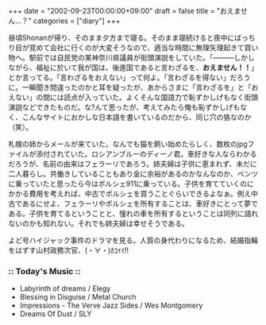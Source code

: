 +++
date = "2002-09-23T00:00:00+09:00"
draft = false
title = "おえません...？"
categories = ["diary"]
+++

昼頃Shonanが帰り、そのまま夕方まで寝る。そのまま寝続けると夜中にばっちり目が覚めて会社に行くのが大変そうなので、適当な時間に無理矢理起きて買い物へ。駅前では自民党の某神奈川県議員が街頭演説をしていた。「―――しかしながら、福祉に於いて我が国は、後進国であると言わざるを、<strong>おえません！！</strong>」とか言ってる。「言わざるをおえない」って何よ。「言わざるを得ない」だろうに。一瞬聞き間違ったのかと耳を疑ったが、あからさまに「言わざるを」と「おえない」の間には読点が入っていた。よくそんな国語力で恥ずかしげもなく街頭演説などできたものだ。な?んて思ったが、考えてみたら俺も恥ずかしげもなく、こんなサイトにおかしな日本語を書いているのだから、同じ穴の狢なのか（笑）。

札幌の姉からメールが来ていた。なんでも猫を飼い始めたらしく、数枚のjpgファイルが添付されていた。ロシアンブルーのディーノ君。車好きな人ならわかるだろうが、名前の由来はフェラーリであろう。姉夫婦は子供に恵まれず、未だに二人暮らし。共働きしていることもあり金に余裕があるのかなんなのか、ベンツに乗っていたと思ったら今はポルシェ911に乗っている。子供を育てていくのにかかる費用を考えれば、中古でポルシェを買うことぐらいできるよなぁ。例え中古であるにせよ、フェラーリやポルシェを所有することは、車好きにとって夢である。子供を育てるということと、憧れの車を所有するということは同列に語れないのかも知れない。それでも姉夫婦は幸せそうである。

よど号ハイジャック事件のドラマを見る。人質の身代わりになるため、結婚指輪をはずす山村政務次官、(・∀・)ｶｺｲｲ!!

<h3>:: Today's Music ::</h3>
<ul>
<li>Labyrinth of dreams / Elegy</li>
<li>Blessing in Disguise / Metal Church</li>
<li>Impressions - The Verve Jazz Sides / Wes Montgomery</li>
<li>Dreams Of Dust / SLY</li>
</ul>
